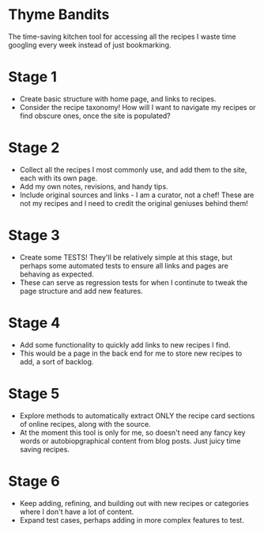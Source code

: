 
# Thyme Bandits

The time-saving kitchen tool for accessing all the recipes I waste time googling every week instead of just bookmarking.

# Stage 1
- Create basic structure with home page, and links to recipes.
- Consider the recipe taxonomy! How will I want to navigate my recipes or find obscure ones, once the site is populated?

# Stage 2
- Collect all the recipes I most commonly use, and add them to the site, each with its own page.
- Add my own notes, revisions, and handy tips.
- Include original sources and links - I am a curator, not a chef! These are not my recipes and I need to credit the original geniuses behind them!

# Stage 3
- Create some TESTS! They'll be relatively simple at this stage, but perhaps some automated tests to ensure all links and pages are behaving as expected.
- These can serve as regression tests for when I continute to tweak the page structure and add new features.

# Stage 4
- Add some functionality to quickly add links to new recipes I find.
- This would be a page in the back end for me to store new recipes to add, a sort of backlog.

# Stage 5
- Explore methods to automatically extract ONLY the recipe card sections of online recipes, along with the source.
- At the moment this tool is only for me, so doesn't need any fancy key words or autobiopgraphical content from blog posts. Just juicy time saving recipes.

# Stage 6
- Keep adding, refining, and building out with new recipes or categories where I don't have a lot of content.
- Expand test cases, perhaps adding in more complex features to test.
